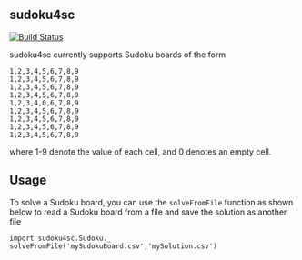 sudoku4sc
---------
[![Build Status](https://travis-ci.org/akshaydixi/sudoku4sc.svg?branch=master)](https://travis-ci.org/akshaydixi/sudoku4sc)

sudoku4sc currently supports Sudoku boards of the form
```
1,2,3,4,5,6,7,8,9
1,2,3,4,5,6,7,8,9
1,2,3,4,5,6,7,8,9
1,2,3,4,5,6,7,8,9
1,2,3,4,0,6,7,8,9
1,2,3,4,5,6,7,8,9
1,2,3,4,5,6,7,8,9
1,2,3,4,5,6,7,8,9
1,2,3,4,5,6,7,8,9
```

where 1-9 denote the value of each cell, and 0 denotes an empty cell.

Usage
-------
To solve a Sudoku board, you can use the `solveFromFile` function as shown below
to read a Sudoku board from a file and save the solution as another file

```
import sudoku4sc.Sudoku._
solveFromFile('mySudokuBoard.csv','mySolution.csv')
```
